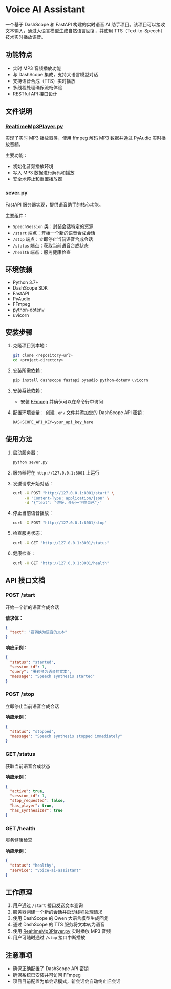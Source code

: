 # Voice AI Assistant

一个基于 DashScope 和 FastAPI 构建的实时语音 AI 助手项目。该项目可以接收文本输入，通过大语言模型生成自然语言回复，并使用 TTS（Text-to-Speech）技术实时播放语音。

## 功能特点

- 实时 MP3 音频播放功能
- 与 DashScope 集成，支持大语言模型对话
- 支持语音合成（TTS）实时播放
- 多线程处理确保流畅体验
- RESTful API 接口设计

## 文件说明

### [RealtimeMp3Player.py](file:///Users/alice/Code/new/RealtimeMp3Player.py)
实现了实时 MP3 播放器类，使用 ffmpeg 解码 MP3 数据并通过 PyAudio 实时播放音频。

主要功能：
- 初始化音频播放环境
- 写入 MP3 数据进行解码和播放
- 安全地停止和重置播放器

### [sever.py](file:///Users/alice/Code/new/sever.py)
FastAPI 服务器实现，提供语音助手的核心功能。

主要组件：
- `SpeechSession` 类：封装会话特定的资源
- `/start` 端点：开始一个新的语音合成会话
- `/stop` 端点：立即停止当前语音合成会话
- `/status` 端点：获取当前语音合成状态
- `/health` 端点：服务健康检查

## 环境依赖

- Python 3.7+
- DashScope SDK
- FastAPI
- PyAudio
- FFmpeg
- python-dotenv
- uvicorn

## 安装步骤

1. 克隆项目到本地：
   ```bash
   git clone <repository-url>
   cd <project-directory>
   ```

2. 安装所需依赖：
   ```bash
   pip install dashscope fastapi pyaudio python-dotenv uvicorn
   ```

3. 安装系统依赖：
   - 安装 [FFmpeg](https://ffmpeg.org/download.html) 并确保可以在命令行中访问

4. 配置环境变量：
   创建 `.env` 文件并添加您的 DashScope API 密钥：
   ```
   DASHSCOPE_API_KEY=your_api_key_here
   ```

## 使用方法

1. 启动服务器：
   ```bash
   python sever.py
   ```

2. 服务器将在 `http://127.0.0.1:8001` 上运行

3. 发送请求开始对话：
   ```bash
   curl -X POST "http://127.0.0.1:8001/start" \
        -H "Content-Type: application/json" \
        -d '{"text": "你好，介绍一下你自己"}'
   ```

4. 停止当前语音播放：
   ```bash
   curl -X POST "http://127.0.0.1:8001/stop"
   ```

5. 检查服务状态：
   ```bash
   curl -X GET "http://127.0.0.1:8001/status"
   ```

6. 健康检查：
   ```bash
   curl -X GET "http://127.0.0.1:8001/health"
   ```

## API 接口文档

### POST /start
开始一个新的语音合成会话

**请求体：**
```json
{
  "text": "要转换为语音的文本"
}
```

**响应示例：**
```json
{
  "status": "started",
  "session_id": 1,
  "query": "要转换为语音的文本",
  "message": "Speech synthesis started"
}
```

### POST /stop
立即停止当前语音合成会话

**响应示例：**
```json
{
  "status": "stopped",
  "message": "Speech synthesis stopped immediately"
}
```

### GET /status
获取当前语音合成状态

**响应示例：**
```json
{
  "active": true,
  "session_id": 1,
  "stop_requested": false,
  "has_player": true,
  "has_synthesizer": true
}
```

### GET /health
服务健康检查

**响应示例：**
```json
{
  "status": "healthy",
  "service": "voice-ai-assistant"
}
```

## 工作原理

1. 用户通过 `/start` 接口发送文本查询
2. 服务器创建一个新的会话并启动线程处理请求
3. 使用 DashScope 的 Qwen 大语言模型生成回复
4. 通过 DashScope 的 TTS 服务将文本转为语音
5. 使用 [RealtimeMp3Player.py](file:///Users/alice/Code/new/RealtimeMp3Player.py) 实时播放 MP3 音频
6. 用户可随时通过 `/stop` 接口中断播放

## 注意事项

- 确保正确配置了 DashScope API 密钥
- 确保系统已安装并可访问 FFmpeg
- 项目目前配置为单会话模式，新会话会自动终止旧会话